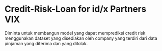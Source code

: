 # Credit-Risk-Loan for id/x Partners VIX
Diminta untuk membangun model  yang dapat memprediksi credit risk  menggunakan dataset yang  disediakan oleh company yang terdiri  dari data pinjaman yang diterima dan  yang ditolak. 
